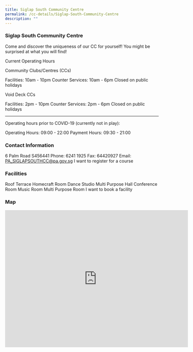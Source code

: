 ```yaml
---
title: Siglap South Community Centre
permalink: /cc-details/Siglap-South-Community-Centre
description: ""
---
```

### Siglap South Community Centre

Come and discover the uniqueness of our CC for yourself! You might be surprised at what you will find!

Current Operating Hours

Community Clubs/Centres (CCs)

Facilities: 10am - 10pm
Counter Services: 10am - 6pm
Closed on public holidays

Void Deck CCs

Facilities: 2pm - 10pm
Counter Services: 2pm - 6pm
Closed on public holidays

-------

Operating hours prior to COVID-19 (currently not in play):

Operating Hours: 09:00 - 22:00
Payment Hours: 09:30 - 21:00

### Contact Information
 6 Palm Road S456441
Phone: 6241 1925
Fax: 64420927
Email: PA_SIGLAPSOUTHCC@pa.gov.sg
I want to register for a course

### Facilities
Roof Terrace
Homecraft Room
Dance Studio
Multi Purpose Hall
Conference Room
Music Room
Multi Purpose Room
I want to book a facility

### Map
<iframe src="https://www.google.com/maps/embed?pb=!1m18!1m12!1m3!1d3988.7703375127116!2d103.92631922838272!3d1.3132507590092573!2m3!1f0!2f0!3f0!3m2!1i1024!2i768!4f13.1!3m3!1m2!1s0x31da22bbc21e2635%3A0x960ba380df96884e!2s6%20Palm%20Rd%2C%20Singapore%20456441!5e0!3m2!1sen!2ssg!4v1661229150901!5m2!1sen!2ssg" width="600" height="450" style="border:0;" allowfullscreen="" loading="lazy" ></iframe>